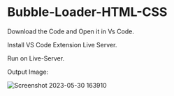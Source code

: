 # Bubble-Loader-HTML-CSS

Download the Code and Open it in Vs Code. 

Install VS Code Extension Live Server.

Run on Live-Server.

Output Image:

![Screenshot 2023-05-30 163910](https://github.com/rohanmr/Bubble-Loader-HTML-CSS/assets/122428641/2ddec930-4d9d-40a7-b782-ab2471343338)

